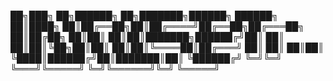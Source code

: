 ██╗███╗   ██╗██████╗ ██╗███████╗██████╗  ██████╗
██║████╗  ██║██╔══██╗██║██╔════╝██╔══██╗██╔═══██╗
██║██╔██╗ ██║██║  ██║██║███████╗██████╔╝██║   ██║
██║██║╚██╗██║██║  ██║██║╚════██║██╔═══╝ ██║   ██║
██║██║ ╚████║██████╔╝██║███████║██║     ╚██████╔╝
╚═╝╚═╝  ╚═══╝╚═════╝ ╚═╝╚══════╝╚═╝      ╚═════╝

